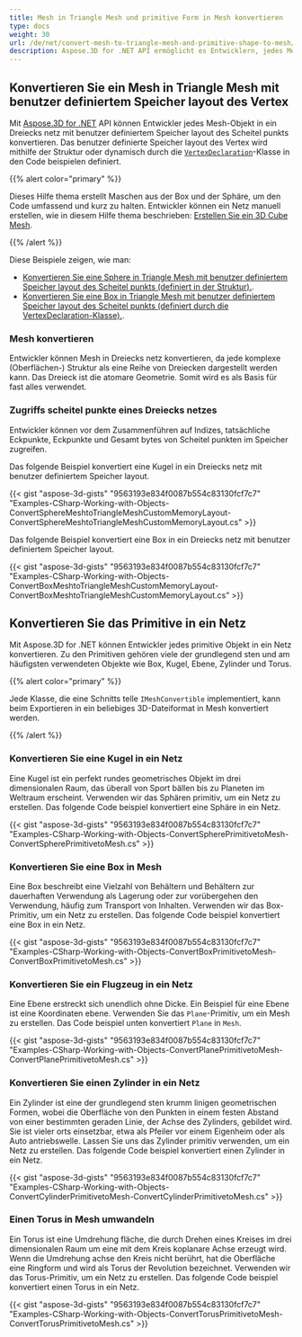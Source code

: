 ```yaml
---
title: Mesh in Triangle Mesh und primitive Form in Mesh konvertieren
type: docs
weight: 30
url: /de/net/convert-mesh-to-triangle-mesh-and-primitive-shape-to-mesh/
description: Aspose.3D for .NET API ermöglicht es Entwicklern, jedes Mesh-Objekt in ein Dreiecks netz mit benutzer definiertem Speicher layout des Scheitel punkts zu konvertieren. Das benutzer definierte Speicher layout des Vertex wird mithilfe der Struktur oder dynamisch durch die VertexDeclaration-Klasse in den Code beispielen definiert.
---
```

##  **Konvertieren Sie ein Mesh in Triangle Mesh mit benutzer definiertem Speicher layout des Vertex**
Mit [Aspose.3D for .NET](https://products.aspose.com/3d/net/) API können Entwickler jedes Mesh-Objekt in ein Dreiecks netz mit benutzer definiertem Speicher layout des Scheitel punkts konvertieren. Das benutzer definierte Speicher layout des Vertex wird mithilfe der Struktur oder dynamisch durch die [`VertexDeclaration`](https://reference.aspose.com/3d/net/aspose.threed.utilities/vertexdeclaration/)-Klasse in den Code beispielen definiert.

{{% alert color="primary" %}}

Dieses Hilfe thema erstellt Maschen aus der Box und der Sphäre, um den Code umfassend und kurz zu halten. Entwickler können ein Netz manuell erstellen, wie in diesem Hilfe thema beschrieben: [Erstellen Sie ein 3D Cube Mesh](/3d/de/net/create-3d-mesh-and-scene/).

{{% /alert %}}

Diese Beispiele zeigen, wie man:

- [Konvertieren Sie eine Sphere in Triangle Mesh mit benutzer definiertem Speicher layout des Scheitel punkts (definiert in der Struktur).](/3d/de/net/convert-mesh-to-triangle-mesh-and-primitive-shape-to-mesh/).
- [Konvertieren Sie eine Box in Triangle Mesh mit benutzer definiertem Speicher layout des Scheitel punkts (definiert durch die VertexDeclaration-Klasse).](/3d/de/net/convert-mesh-to-triangle-mesh-and-primitive-shape-to-mesh/).
###  **Mesh konvertieren**
Entwickler können Mesh in Dreiecks netz konvertieren, da jede komplexe (Oberflächen-) Struktur als eine Reihe von Dreiecken dargestellt werden kann. Das Dreieck ist die atomare Geometrie. Somit wird es als Basis für fast alles verwendet.
###  **Zugriffs scheitel punkte eines Dreiecks netzes**
Entwickler können vor dem Zusammenführen auf Indizes, tatsächliche Eckpunkte, Eckpunkte und Gesamt bytes von Scheitel punkten im Speicher zugreifen.

Das folgende Beispiel konvertiert eine Kugel in ein Dreiecks netz mit benutzer definiertem Speicher layout.

{{< gist "aspose-3d-gists" "9563193e834f0087b554c83130fcf7c7" "Examples-CSharp-Working-with-Objects-ConvertSphereMeshtoTriangleMeshCustomMemoryLayout-ConvertSphereMeshtoTriangleMeshCustomMemoryLayout.cs" >}}




Das folgende Beispiel konvertiert eine Box in ein Dreiecks netz mit benutzer definiertem Speicher layout.

{{< gist "aspose-3d-gists" "9563193e834f0087b554c83130fcf7c7" "Examples-CSharp-Working-with-Objects-ConvertBoxMeshtoTriangleMeshCustomMemoryLayout-ConvertBoxMeshtoTriangleMeshCustomMemoryLayout.cs" >}}
##  **Konvertieren Sie das Primitive in ein Netz**
Mit Aspose.3D for .NET können Entwickler jedes primitive Objekt in ein Netz konvertieren. Zu den Primitiven gehören viele der grundlegend sten und am häufigsten verwendeten Objekte wie Box, Kugel, Ebene, Zylinder und Torus.

{{% alert color="primary" %}}

Jede Klasse, die eine Schnitts telle `IMeshConvertible` implementiert, kann beim Exportieren in ein beliebiges 3D-Dateiformat in Mesh konvertiert werden.

{{% /alert %}}
###  **Konvertieren Sie eine Kugel in ein Netz**
Eine Kugel ist ein perfekt rundes geometrisches Objekt im drei dimensionalen Raum, das überall von Sport bällen bis zu Planeten im Weltraum erscheint. Verwenden wir das Sphären primitiv, um ein Netz zu erstellen.
Das folgende Code beispiel konvertiert eine Sphäre in ein Netz.

{{< gist "aspose-3d-gists" "9563193e834f0087b554c83130fcf7c7" "Examples-CSharp-Working-with-Objects-ConvertSpherePrimitivetoMesh-ConvertSpherePrimitivetoMesh.cs" >}}
###  **Konvertieren Sie eine Box in Mesh**
Eine Box beschreibt eine Vielzahl von Behältern und Behältern zur dauerhaften Verwendung als Lagerung oder zur vorübergehen den Verwendung, häufig zum Transport von Inhalten. Verwenden wir das Box-Primitiv, um ein Netz zu erstellen. Das folgende Code beispiel konvertiert eine Box in ein Netz.

{{< gist "aspose-3d-gists" "9563193e834f0087b554c83130fcf7c7" "Examples-CSharp-Working-with-Objects-ConvertBoxPrimitivetoMesh-ConvertBoxPrimitivetoMesh.cs" >}}
###  **Konvertieren Sie ein Flugzeug in ein Netz**
Eine Ebene erstreckt sich unendlich ohne Dicke. Ein Beispiel für eine Ebene ist eine Koordinaten ebene. Verwenden Sie das `Plane`-Primitiv, um ein Mesh zu erstellen. Das Code beispiel unten konvertiert `Plane` in `Mesh`.

{{< gist "aspose-3d-gists" "9563193e834f0087b554c83130fcf7c7" "Examples-CSharp-Working-with-Objects-ConvertPlanePrimitivetoMesh-ConvertPlanePrimitivetoMesh.cs" >}}
###  **Konvertieren Sie einen Zylinder in ein Netz**
Ein Zylinder ist eine der grundlegend sten krumm linigen geometrischen Formen, wobei die Oberfläche von den Punkten in einem festen Abstand von einer bestimmten geraden Linie, der Achse des Zylinders, gebildet wird. Sie ist vieler orts einsetzbar, etwa als Pfeiler vor einem Eigenheim oder als Auto antriebswelle. Lassen Sie uns das Zylinder primitiv verwenden, um ein Netz zu erstellen. Das folgende Code beispiel konvertiert einen Zylinder in ein Netz.

{{< gist "aspose-3d-gists" "9563193e834f0087b554c83130fcf7c7" "Examples-CSharp-Working-with-Objects-ConvertCylinderPrimitivetoMesh-ConvertCylinderPrimitivetoMesh.cs" >}}
###  **Einen Torus in Mesh umwandeln**
Ein Torus ist eine Umdrehung fläche, die durch Drehen eines Kreises im drei dimensionalen Raum um eine mit dem Kreis koplanare Achse erzeugt wird. Wenn die Umdrehung achse den Kreis nicht berührt, hat die Oberfläche eine Ringform und wird als Torus der Revolution bezeichnet. Verwenden wir das Torus-Primitiv, um ein Netz zu erstellen. Das folgende Code beispiel konvertiert einen Torus in ein Netz.

{{< gist "aspose-3d-gists" "9563193e834f0087b554c83130fcf7c7" "Examples-CSharp-Working-with-Objects-ConvertTorusPrimitivetoMesh-ConvertTorusPrimitivetoMesh.cs" >}}
